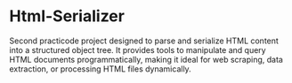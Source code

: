 # Html-Serializer
Second practicode project designed to parse and serialize HTML content into a structured object tree. It provides tools to manipulate and query HTML documents programmatically, making it ideal for web scraping, data extraction, or processing HTML files dynamically.

